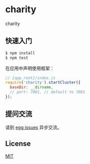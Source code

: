 # charity

charity

## 快速入门

```bash
$ npm install
$ npm test
```

在应用中声明使用框架：

```js
// {app_root}/index.js
require('charity').startCluster({
  baseDir: __dirname,
  // port: 7001, // default to 7001
});

```

## 提问交流

请到 [egg issues](https://github.com/eggjs/egg/issues) 异步交流。

## License

[MIT](LICENSE)
